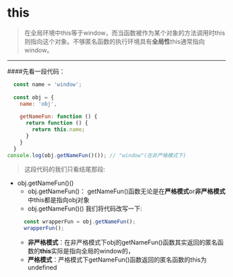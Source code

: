 # this
> 在全局环境中this等于window，而当函数被作为某个对象的方法调用时this则指向这个对象。不够匿名函数的执行环境具有**全局性**this通常指向window。
---

####先看一段代码：
```js
  const name = 'window';
  
  const obj = {
    name: 'obj',
    
    getNameFun: function () {
      return function () {
        return this.name;
      }
    }
  } 
console.log(obj.getNameFun()()); // "window"(在非严格模式下)
```

> 这段代码的我们只看结尾那段:
* obj.getNameFun()()
  * obj.getNameFun()：
    getNameFun()函数无论是在**严格模式**or**非严格模式**中this都是指向obj对象
  * obj.getNameFun()()
  我们将代码改写一下:
  ```js
    const wrapperFun = obj.getNameFun();
    wrapperFun();
  ```
  * **非严格模式**：在非严格模式下obj的getNameFun()函数其实返回的匿名函数的**this**实际是指向全局的window的，
  * **严格模式**：严格模式下getNameFun()函数返回的匿名函数的this为undefined
